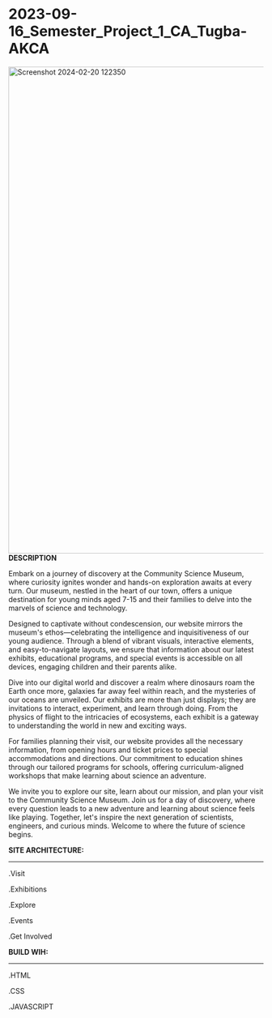 # 2023-09-16_Semester_Project_1_CA_Tugba-AKCA

<img width="961" alt="Screenshot 2024-02-20 122350" src="https://github.com/TGBAKC/2023-09-16_Semester_Project_1_CA_Tugba-AKCA/assets/132302938/1f91d4fa-6187-488f-9317-c9ecdb1fd8cc">
<strong>DESCRIPTION</strong>

Embark on a journey of discovery at the Community Science Museum, where curiosity ignites wonder and hands-on exploration awaits at every turn. Our museum, nestled in the heart of our town, offers a unique destination for young minds aged 7-15 and their families to delve into the marvels of science and technology.

Designed to captivate without condescension, our website mirrors the museum's ethos—celebrating the intelligence and inquisitiveness of our young audience. Through a blend of vibrant visuals, interactive elements, and easy-to-navigate layouts, we ensure that information about our latest exhibits, educational programs, and special events is accessible on all devices, engaging children and their parents alike.

Dive into our digital world and discover a realm where dinosaurs roam the Earth once more, galaxies far away feel within reach, and the mysteries of our oceans are unveiled. Our exhibits are more than just displays; they are invitations to interact, experiment, and learn through doing. From the physics of flight to the intricacies of ecosystems, each exhibit is a gateway to understanding the world in new and exciting ways.

For families planning their visit, our website provides all the necessary information, from opening hours and ticket prices to special accommodations and directions. Our commitment to education shines through our tailored programs for schools, offering curriculum-aligned workshops that make learning about science an adventure.

We invite you to explore our site, learn about our mission, and plan your visit to the Community Science Museum. Join us for a day of discovery, where every question leads to a new adventure and learning about science feels like playing. Together, let's inspire the next generation of scientists, engineers, and curious minds. Welcome to where the future of science begins.

<strong>SITE ARCHITECTURE:</strong>
<hr>

.Visit

.Exhibitions

.Explore

.Events

.Get Involved


<strong>BUILD WIH:</strong>
<hr>
.HTML

.CSS

.JAVASCRIPT


